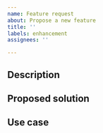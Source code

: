 ```yaml
---
name: Feature request
about: Propose a new feature
title: ''
labels: enhancement
assignees: ''

---
```


<!-- If this is a question, consider using the discussion section of this repo -->
<!-- Here: https://github.com/lumiluminousai/testify/discussions/new?category=q-a -->

## Description
<!-- A clear and concise description of what feature you are proposing -->

## Proposed solution
<!-- Optionally a suggested implementation -->

## Use case
<!-- What is the motivation? What workarounds have you used? -->
